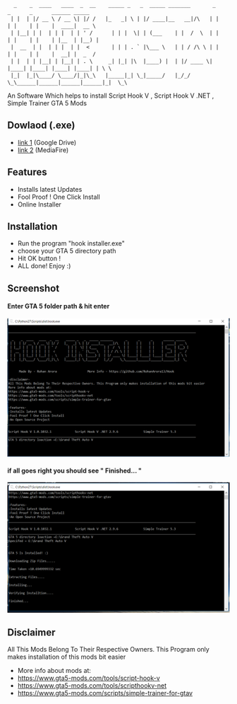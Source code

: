 ```
  _    _  ____   ____  _  __    _____ _   _  _____ _______       _      _      _      ______ _____  
 | |  | |/ __ \ / __ \| |/ /   |_   _| \ | |/ ____|__   __|/\   | |    | |    | |    |  ____|  __ \ 
 | |__| | |  | | |  | | ' /      | | |  \| | (___    | |  /  \  | |    | |    | |    | |__  | |__) |
 |  __  | |  | | |  | |  <       | | | . ` |\___ \   | | / /\ \ | |    | |    | |    |  __| |  _  / 
 | |  | | |__| | |__| | . \     _| |_| |\  |____) |  | |/ ____ \| |____| |____| |____| |____| | \ \ 
 |_|  |_|\____/ \____/|_|\_\   |_____|_| \_|_____/   |_/_/    \_\______|______|______|______|_|  \_\

```

An Software Which helps to install  Script Hook V , Script Hook V .NET , Simple Trainer GTA 5 Mods

## Dowlaod (.exe)
- [link 1](https://drive.google.com/file/d/0B2rWbX6AF06hUjNycUdkSUd5Ukk/view?usp=sharing) (Google Drive)
- [link 2](http://www.mediafire.com/file/y968xc94sy1ci8z/hook_Installer.exe) (MediaFire)

## Features
- Installs latest Updates
- Fool Proof ! One Click Install
- Online Installer

## Installation
- Run the program "hook installer.exe"
- choose your GTA 5 directory path
- Hit OK button !
- ALL done!  Enjoy :)

## Screenshot

#### Enter GTA 5 folder path & hit enter
![alt text](https://raw.githubusercontent.com/RohanArora13/Hook/master/screenshot/1.png)

#### if all goes right you should see " Finished... "
![alt text](https://raw.githubusercontent.com/RohanArora13/Hook/master/screenshot/2.png)
## Disclaimer
All This Mods Belong To Their Respective Owners. This Program only makes installation of this mods bit easier
- More info about mods at:
- https://www.gta5-mods.com/tools/script-hook-v
- https://www.gta5-mods.com/tools/scripthookv-net
- https://www.gta5-mods.com/scripts/simple-trainer-for-gtav

